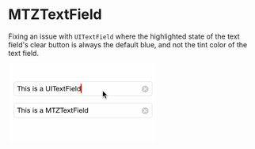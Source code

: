 MTZTextField
============

Fixing an issue with `UITextField` where the highlighted state of the text field's clear button is always the default blue, and not the tint color of the text field.

![Comparison between UITextField and MTZTextField](Comparison.gif)